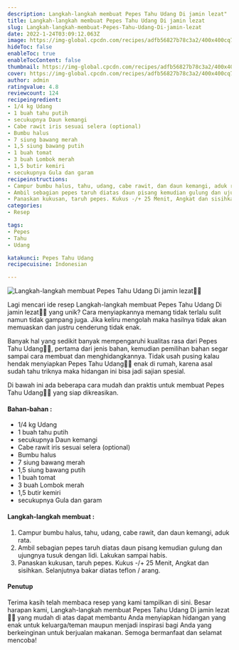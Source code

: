 ```yaml
---
description: Langkah-langkah membuat Pepes Tahu Udang Di jamin lezat"
title: Langkah-langkah membuat Pepes Tahu Udang Di jamin lezat
slug: Langkah-langkah-membuat-Pepes-Tahu-Udang-Di-jamin-lezat
date: 2022-1-24T03:09:12.063Z
image: https://img-global.cpcdn.com/recipes/adfb56827b78c3a2/400x400cq70/photo.jpg
hideToc: false
enableToc: true
enableTocContent: false
thumbnail: https://img-global.cpcdn.com/recipes/adfb56827b78c3a2/400x400cq70/photo.jpg
cover: https://img-global.cpcdn.com/recipes/adfb56827b78c3a2/400x400cq70/photo.jpg
author: admin
ratingvalue: 4.8
reviewcount: 124
recipeingredient:
- 1/4 kg Udang
- 1 buah tahu putih
- secukupnya Daun kemangi
- Cabe rawit iris sesuai selera (optional)
- Bumbu halus
- 7 siung bawang merah
- 1,5 siung bawang putih
- 1 buah tomat
- 3 buah Lombok merah
- 1,5 butir kemiri
- secukupnya Gula dan garam
recipeinstructions:
- Campur bumbu halus, tahu, udang, cabe rawit, dan daun kemangi, aduk rata.
- Ambil sebagian pepes taruh diatas daun pisang kemudian gulung dan ujungnya tusuk dengan lidi. Lakukan sampai habis.
- Panaskan kukusan, taruh pepes. Kukus -/+ 25 Menit, Angkat dan sisihkan. Selanjutnya bakar diatas teflon / arang.
categories:
- Resep

tags:
- Pepes
- Tahu
- Udang

katakunci: Pepes Tahu Udang
recipecuisine: Indonesian

---
```


![Langkah-langkah membuat Pepes Tahu Udang Di jamin lezat👩‍🍳](https://img-global.cpcdn.com/recipes/adfb56827b78c3a2/400x400cq70/photo.jpg)

Lagi mencari ide resep Langkah-langkah membuat Pepes Tahu Udang Di jamin lezat👩‍🍳 yang unik? Cara menyiapkannya memang tidak terlalu sulit namun tidak gampang juga. Jika keliru mengolah maka hasilnya tidak akan memuaskan dan justru cenderung tidak enak.

Banyak hal yang sedikit banyak mempengaruhi kualitas rasa dari Pepes Tahu Udang👩‍🍳, pertama dari jenis bahan, kemudian pemilihan bahan segar sampai cara membuat dan menghidangkannya. Tidak usah pusing kalau hendak menyiapkan Pepes Tahu Udang👩‍🍳 enak di rumah, karena asal sudah tahu triknya maka hidangan ini bisa jadi sajian spesial.

Di bawah ini ada beberapa cara mudah dan praktis untuk membuat Pepes Tahu Udang👩‍🍳 yang siap dikreasikan.

<!--inarticleads1-->

#### Bahan-bahan :

- 1/4 kg Udang
- 1 buah tahu putih
- secukupnya Daun kemangi
- Cabe rawit iris sesuai selera (optional)
- Bumbu halus
- 7 siung bawang merah
- 1,5 siung bawang putih
- 1 buah tomat
- 3 buah Lombok merah
- 1,5 butir kemiri
- secukupnya Gula dan garam

<!--inarticleads2-->

#### Langkah-langkah membuat :

1. Campur bumbu halus, tahu, udang, cabe rawit, dan daun kemangi, aduk rata.
1. Ambil sebagian pepes taruh diatas daun pisang kemudian gulung dan ujungnya tusuk dengan lidi. Lakukan sampai habis.
1. Panaskan kukusan, taruh pepes. Kukus -/+ 25 Menit, Angkat dan sisihkan. Selanjutnya bakar diatas teflon / arang.

#### Penutup

Terima kasih telah membaca resep yang kami tampilkan di sini. Besar harapan kami, Langkah-langkah membuat Pepes Tahu Udang Di jamin lezat👩‍🍳 yang mudah di atas dapat membantu Anda menyiapkan hidangan yang enak untuk keluarga/teman maupun menjadi inspirasi bagi Anda yang berkeinginan untuk berjualan makanan. Semoga bermanfaat dan selamat mencoba!